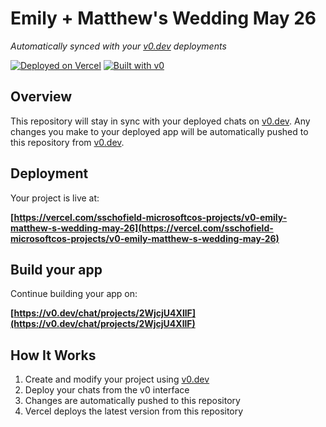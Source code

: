 # Emily + Matthew's Wedding May 26

*Automatically synced with your [v0.dev](https://v0.dev) deployments*

[![Deployed on Vercel](https://img.shields.io/badge/Deployed%20on-Vercel-black?style=for-the-badge&logo=vercel)](https://vercel.com/sschofield-microsoftcos-projects/v0-emily-matthew-s-wedding-may-26)
[![Built with v0](https://img.shields.io/badge/Built%20with-v0.dev-black?style=for-the-badge)](https://v0.dev/chat/projects/2WjcjU4XllF)

## Overview

This repository will stay in sync with your deployed chats on [v0.dev](https://v0.dev).
Any changes you make to your deployed app will be automatically pushed to this repository from [v0.dev](https://v0.dev).

## Deployment

Your project is live at:

**[https://vercel.com/sschofield-microsoftcos-projects/v0-emily-matthew-s-wedding-may-26](https://vercel.com/sschofield-microsoftcos-projects/v0-emily-matthew-s-wedding-may-26)**

## Build your app

Continue building your app on:

**[https://v0.dev/chat/projects/2WjcjU4XllF](https://v0.dev/chat/projects/2WjcjU4XllF)**

## How It Works

1. Create and modify your project using [v0.dev](https://v0.dev)
2. Deploy your chats from the v0 interface
3. Changes are automatically pushed to this repository
4. Vercel deploys the latest version from this repository